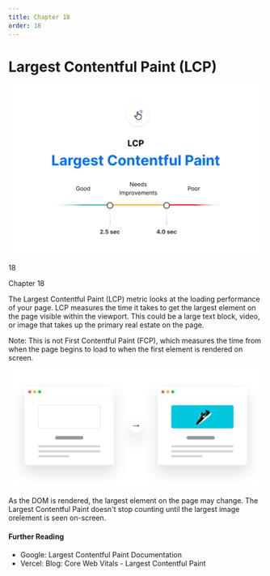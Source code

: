 ```yaml
---
title: Chapter 18
order: 18
---
```


# Largest Contentful Paint (LCP)


![Largest Contentful Paint](./assets/largest-contentful-paint-light.jpg)

18

Chapter 18

The Largest Contentful Paint (LCP) metric looks at the loading performance of your page. LCP measures the time it takes to get the largest element on the page visible within the viewport. This could be a large text block, video, or image that takes up the primary real estate on the page.

Note: This is not First Contentful Paint (FCP), which measures the time from when the page begins to load to when the first element
is rendered on screen.

![Largest Contentful Paint example](./assets/largest-contentful-paint-example-light.jpg)


As the DOM is rendered, the largest element on the page may change. The Largest Contentful Paint doesn't stop counting until the largest image orelement is seen on-screen.

#### Further Reading

- Google: Largest Contentful Paint Documentation
- Vercel: Blog: Core Web Vitals - Largest Contentful Paint
